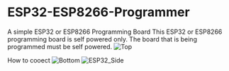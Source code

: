 # ESP32-ESP8266-Programmer
A simple ESP32 or ESP8266 Programming Board
This ESP32 or ESP8266 programming board is self powered only. The board that is being programmed must be self powered.
![Top](https://user-images.githubusercontent.com/4991664/66270205-082c4b80-e827-11e9-9750-998965908d16.png)

How to cooect
![Bottom](https://user-images.githubusercontent.com/4991664/66270161-79b7ca00-e826-11e9-95e7-ddd988300b41.png)
![ESP32_Side](https://user-images.githubusercontent.com/4991664/66270165-889e7c80-e826-11e9-868b-4d5b82cea8d6.png)
